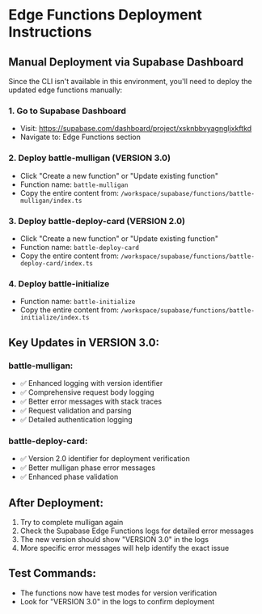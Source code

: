 # Edge Functions Deployment Instructions

## Manual Deployment via Supabase Dashboard

Since the CLI isn't available in this environment, you'll need to deploy the updated edge functions manually:

### 1. Go to Supabase Dashboard
- Visit: https://supabase.com/dashboard/project/xsknbbvyagngljxkftkd
- Navigate to: Edge Functions section

### 2. Deploy battle-mulligan (VERSION 3.0)
- Click "Create a new function" or "Update existing function"
- Function name: `battle-mulligan`
- Copy the entire content from: `/workspace/supabase/functions/battle-mulligan/index.ts`

### 3. Deploy battle-deploy-card (VERSION 2.0)
- Click "Create a new function" or "Update existing function"  
- Function name: `battle-deploy-card`
- Copy the entire content from: `/workspace/supabase/functions/battle-deploy-card/index.ts`

### 4. Deploy battle-initialize
- Function name: `battle-initialize`
- Copy the entire content from: `/workspace/supabase/functions/battle-initialize/index.ts`

## Key Updates in VERSION 3.0:

### battle-mulligan:
- ✅ Enhanced logging with version identifier
- ✅ Comprehensive request body logging
- ✅ Better error messages with stack traces
- ✅ Request validation and parsing
- ✅ Detailed authentication logging

### battle-deploy-card:
- ✅ Version 2.0 identifier for deployment verification
- ✅ Better mulligan phase error messages
- ✅ Enhanced phase validation

## After Deployment:

1. Try to complete mulligan again
2. Check the Supabase Edge Functions logs for detailed error messages
3. The new version should show "VERSION 3.0" in the logs
4. More specific error messages will help identify the exact issue

## Test Commands:
- The functions now have test modes for version verification
- Look for "VERSION 3.0" in the logs to confirm deployment